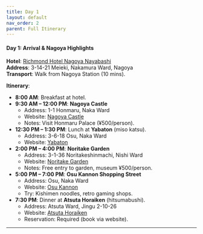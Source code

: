 ```yaml
---
title: Day 1
layout: default
nav_order: 2
parent: Full Itinerary
---
```

#### **Day 1: Arrival & Nagoya Highlights**  
**Hotel**: [Richmond Hotel Nagoya Nayabashi](https://www.richmondhotel.jp/nagoya-nayabashi/en/)  
**Address**: 3-14-21 Meieki, Nakamura Ward, Nagoya  
**Transport**: Walk from Nagoya Station (10 mins).  

**Itinerary**:  
- **8:00 AM**: Breakfast at hotel.  
- **9:30 AM – 12:00 PM**: **Nagoya Castle**  
  - Address: 1-1 Honmaru, Naka Ward  
  - Website: [Nagoya Castle](https://www.nagoyajo.city.nagoya.jp/)  
  - Notes: Visit Honmaru Palace (¥500/person).  
- **12:30 PM – 1:30 PM**: Lunch at **Yabaton** (miso katsu).  
  - Address: 3-6-18 Osu, Naka Ward  
  - Website: [Yabaton](https://www.yabaton.com/)  
- **2:00 PM – 4:00 PM**: **Noritake Garden**  
  - Address: 3-1-36 Noritakeshinmachi, Nishi Ward  
  - Website: [Noritake Garden](https://www.noritake.co.jp/eng/mori/)  
  - Notes: Free entry to garden, museum ¥500/person.  
- **5:00 PM – 7:00 PM**: **Osu Kannon Shopping Street**  
  - Address: Osu, Naka Ward  
  - Website: [Osu Kannon](https://osu.jp/en/)  
  - Try: Kishimen noodles, retro gaming shops.  
- **7:30 PM**: Dinner at **Atsuta Horaiken** (hitsumabushi).  
  - Address: Atsuta Ward, Jingu 2-10-26  
  - Website: [Atsuta Horaiken](https://www.houraiken.com/)  
  - Reservation: Required (book via website).  

---
